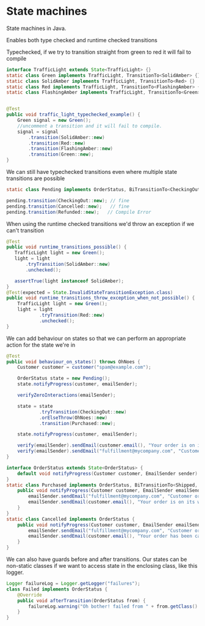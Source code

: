 # State machines

State machines in Java.

Enables both type checked and runtime checked transitions

Typechecked, if we try to transition straight from green to red it will fail to compile

```java
interface TrafficLight extends State<TrafficLight> {}
static class Green implements TrafficLight, TransitionTo<SolidAmber> {}
static class SolidAmber implements TrafficLight, TransitionTo<Red> {}
static class Red implements TrafficLight, TransitionTo<FlashingAmber> {}
static class FlashingAmber implements TrafficLight, TransitionTo<Green> {}


@Test
public void traffic_light_typechecked_example() {
    Green signal = new Green();
    //uncomment a transition and it will fail to compile.
    signal = signal
        .transition(SolidAmber::new)
        .transition(Red::new)
        .transition(FlashingAmber::new)
        .transition(Green::new);
}
```

We can still have typechecked transitions even where multiple state transitions are possible

```java
static class Pending implements OrderStatus, BiTransitionTo<CheckingOut, Cancelled> {}

pending.transition(CheckingOut::new); // fine
pending.transition(Cancelled::new);   // fine
pending.transition(Refunded::new);   // Compile Error

```

When using the runtime checked transitions we'd throw an exception if we can't transition

```java
@Test
public void runtime_transitions_possible() {
   TrafficLight light = new Green();
   light = light
       .tryTransition(SolidAmber::new)
       .unchecked();

   assertTrue(light instanceof SolidAmber);
}
@Test(expected = State.InvalidStateTransitionException.class)
public void runtime_transitions_throw_exception_when_not_possible() {
    TrafficLight light = new Green();
    light = light
            .tryTransition(Red::new)
            .unchecked();
}

```

We can add behaviour on states so that we can perform an appropriate action for the state we're in

```java
@Test
public void behaviour_on_states() throws OhNoes {
    Customer customer = customer("spam@example.com");

    OrderStatus state = new Pending();
    state.notifyProgress(customer, emailSender);

    verifyZeroInteractions(emailSender);

    state = state
            .tryTransition(CheckingOut::new)
            .orElseThrow(OhNoes::new)
            .transition(Purchased::new);

    state.notifyProgress(customer, emailSender);

    verify(emailSender).sendEmail(customer.email(), "Your order is on its way");
    verify(emailSender).sendEmail("fulfillment@mycompany.com", "Customer order pending");
}

interface OrderStatus extends State<OrderStatus> {
    default void notifyProgress(Customer customer, EmailSender sender) {}
}
static class Purchased implements OrderStatus, BiTransitionTo<Shipped, Failed> {
    public void notifyProgress(Customer customer, EmailSender emailSender) {
        emailSender.sendEmail("fulfillment@mycompany.com", "Customer order pending");
        emailSender.sendEmail(customer.email(), "Your order is on its way");
    }
}
static class Cancelled implements OrderStatus {
    public void notifyProgress(Customer customer, EmailSender emailSender) {
        emailSender.sendEmail("fulfillment@mycompany.com", "Customer order cancelled");
        emailSender.sendEmail(customer.email(), "Your order has been cancelled");
    }
}

```

We can also have guards before and after transitions. Our states can be non-static classes if we want to access state in the enclosing class, like this logger.

```java
Logger failureLog = Logger.getLogger("failures");
class Failed implements OrderStatus {
    @Override
    public void afterTransition(OrderStatus from) {
        failureLog.warning("Oh bother! failed from " + from.getClass().getSimpleName());
    }
}
```
